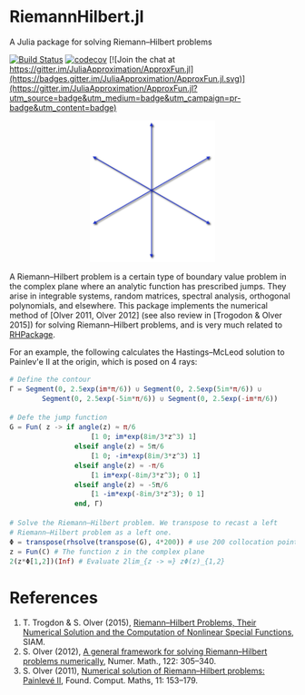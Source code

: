 # RiemannHilbert.jl
A Julia package for solving Riemann–Hilbert problems

[![Build Status](https://travis-ci.org/JuliaHolomorphic/RiemannHilbert.jl.svg?branch=master)](https://travis-ci.org/JuliaHolomorphic/RiemannHilbert.jl) 
[![codecov](https://codecov.io/gh/JuliaHolomorphic/RiemannHilbert.jl/branch/master/graph/badge.svg)](https://codecov.io/gh/JuliaHolomorphic/RiemannHilbert.jl)
[![Join the chat at https://gitter.im/JuliaApproximation/ApproxFun.jl](https://badges.gitter.im/JuliaApproximation/ApproxFun.jl.svg)](https://gitter.im/JuliaApproximation/ApproxFun.jl?utm_source=badge&utm_medium=badge&utm_campaign=pr-badge&utm_content=badge)


<center>
<img src="images/sixrays.jpg" height="250" alt=".">  
</center>


A Riemann–Hilbert problem is a certain type of boundary value problem in the complex plane where an analytic function has prescribed jumps. 
They arise in integrable systems, random matrices, spectral analysis, orthogonal polynomials, and elsewhere. This package implements
the numerical method of [Olver 2011, Olver 2012] (see also review in [Trogodon & Olver 2015]) for solving Riemann–Hilbert problems, and is very much related to [RHPackage](https://github.com/dlfivefifty/RHPackage). 

For an example, the following calculates the Hastings–McLeod solution to Painlev\'e II at the origin,
which is posed on 4 rays:
```julia
# Define the contour
Γ = Segment(0, 2.5exp(im*π/6)) ∪ Segment(0, 2.5exp(5im*π/6)) ∪
		Segment(0, 2.5exp(-5im*π/6)) ∪ Segment(0, 2.5exp(-im*π/6))

# Defe the jump function
G = Fun( z -> if angle(z) ≈ π/6
					[1 0; im*exp(8im/3*z^3) 1]
				elseif angle(z) ≈ 5π/6
					[1 0; -im*exp(8im/3*z^3) 1]
				elseif angle(z) ≈ -π/6
					[1 im*exp(-8im/3*z^3); 0 1]
				elseif angle(z) ≈ -5π/6
					[1 -im*exp(-8im/3*z^3); 0 1]
				end, Γ)

# Solve the Riemann–Hilbert problem. We transpose to recast a left
# Riemann–Hilbert problem as a left one.				
Φ = transpose(rhsolve(transpose(G), 4*200)) # use 200 collocation points per ray
z = Fun(ℂ) # The function z in the complex plane
2(z*Φ[1,2])(Inf) # Evaluate 2lim_{z -> ∞} zΦ(z)_{1,2}
```

# References

1. T. Trogdon & S. Olver (2015), [Riemann–Hilbert Problems, Their Numerical Solution and the Computation of Nonlinear Special Functions](http://bookstore.siam.org/ot146/), SIAM.
2. S. Olver (2012), [A general framework for solving Riemann–Hilbert problems numerically](https://link.springer.com/article/10.1007/s00211-012-0459-7), Numer. Math., 122: 305–340.
3. S. Olver (2011), [Numerical solution of Riemann–Hilbert problems: Painlevé II](https://link.springer.com/article/10.1007/s10208-010-9079-8), Found. Comput. Maths, 11: 153–179.